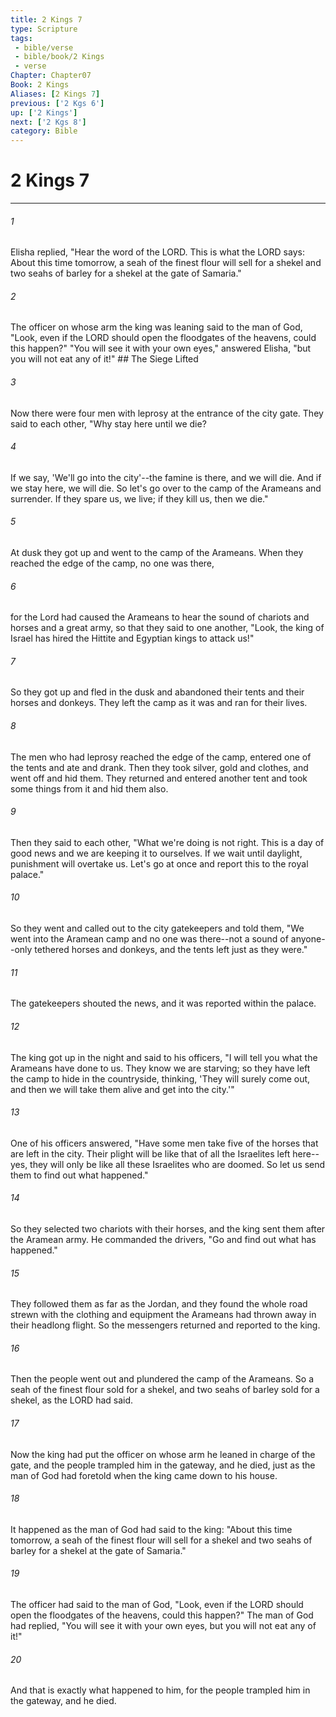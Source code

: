 ```yaml
---
title: 2 Kings 7
type: Scripture
tags:
 - bible/verse
 - bible/book/2 Kings
 - verse
Chapter: Chapter07
Book: 2 Kings
Aliases: [2 Kings 7]
previous: ['2 Kgs 6']
up: ['2 Kings']
next: ['2 Kgs 8']
category: Bible
---
```

# 2 Kings 7

***


###### 1 
Elisha replied, "Hear the word of the LORD. This is what the LORD says: About this time tomorrow, a seah of the finest flour will sell for a shekel and two seahs of barley for a shekel at the gate of Samaria." 

###### 2 
The officer on whose arm the king was leaning said to the man of God, "Look, even if the LORD should open the floodgates of the heavens, could this happen?" "You will see it with your own eyes," answered Elisha, "but you will not eat any of it!" ## The Siege Lifted 

###### 3 
Now there were four men with leprosy at the entrance of the city gate. They said to each other, "Why stay here until we die? 

###### 4 
If we say, 'We'll go into the city'--the famine is there, and we will die. And if we stay here, we will die. So let's go over to the camp of the Arameans and surrender. If they spare us, we live; if they kill us, then we die." 

###### 5 
At dusk they got up and went to the camp of the Arameans. When they reached the edge of the camp, no one was there, 

###### 6 
for the Lord had caused the Arameans to hear the sound of chariots and horses and a great army, so that they said to one another, "Look, the king of Israel has hired the Hittite and Egyptian kings to attack us!" 

###### 7 
So they got up and fled in the dusk and abandoned their tents and their horses and donkeys. They left the camp as it was and ran for their lives. 

###### 8 
The men who had leprosy reached the edge of the camp, entered one of the tents and ate and drank. Then they took silver, gold and clothes, and went off and hid them. They returned and entered another tent and took some things from it and hid them also. 

###### 9 
Then they said to each other, "What we're doing is not right. This is a day of good news and we are keeping it to ourselves. If we wait until daylight, punishment will overtake us. Let's go at once and report this to the royal palace." 

###### 10 
So they went and called out to the city gatekeepers and told them, "We went into the Aramean camp and no one was there--not a sound of anyone--only tethered horses and donkeys, and the tents left just as they were." 

###### 11 
The gatekeepers shouted the news, and it was reported within the palace. 

###### 12 
The king got up in the night and said to his officers, "I will tell you what the Arameans have done to us. They know we are starving; so they have left the camp to hide in the countryside, thinking, 'They will surely come out, and then we will take them alive and get into the city.'" 

###### 13 
One of his officers answered, "Have some men take five of the horses that are left in the city. Their plight will be like that of all the Israelites left here--yes, they will only be like all these Israelites who are doomed. So let us send them to find out what happened." 

###### 14 
So they selected two chariots with their horses, and the king sent them after the Aramean army. He commanded the drivers, "Go and find out what has happened." 

###### 15 
They followed them as far as the Jordan, and they found the whole road strewn with the clothing and equipment the Arameans had thrown away in their headlong flight. So the messengers returned and reported to the king. 

###### 16 
Then the people went out and plundered the camp of the Arameans. So a seah of the finest flour sold for a shekel, and two seahs of barley sold for a shekel, as the LORD had said. 

###### 17 
Now the king had put the officer on whose arm he leaned in charge of the gate, and the people trampled him in the gateway, and he died, just as the man of God had foretold when the king came down to his house. 

###### 18 
It happened as the man of God had said to the king: "About this time tomorrow, a seah of the finest flour will sell for a shekel and two seahs of barley for a shekel at the gate of Samaria." 

###### 19 
The officer had said to the man of God, "Look, even if the LORD should open the floodgates of the heavens, could this happen?" The man of God had replied, "You will see it with your own eyes, but you will not eat any of it!" 

###### 20 
And that is exactly what happened to him, for the people trampled him in the gateway, and he died. 

